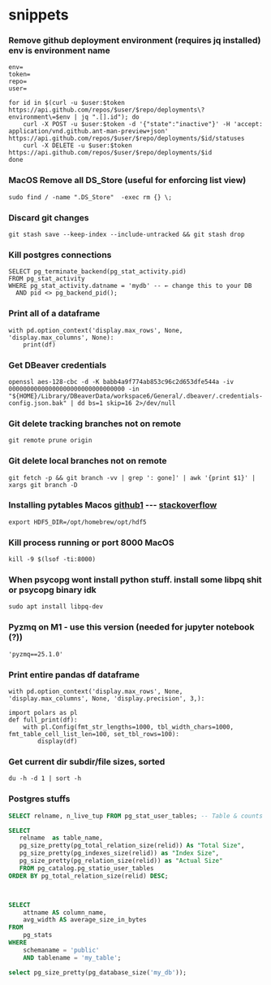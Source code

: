 # snippets

### Remove github deployment environment (requires jq installed) env is environment name
```
env=
token=
repo=
user=

for id in $(curl -u $user:$token https://api.github.com/repos/$user/$repo/deployments\?environment\=$env | jq ".[].id"); do
    curl -X POST -u $user:$token -d '{"state":"inactive"}' -H 'accept: application/vnd.github.ant-man-preview+json' https://api.github.com/repos/$user/$repo/deployments/$id/statuses
    curl -X DELETE -u $user:$token https://api.github.com/repos/$user/$repo/deployments/$id
done
```

### MacOS Remove all DS_Store (useful for enforcing list view)
```
sudo find / -name ".DS_Store"  -exec rm {} \;
```

### Discard git changes
```
git stash save --keep-index --include-untracked && git stash drop
```

### Kill postgres connections
```
SELECT pg_terminate_backend(pg_stat_activity.pid)
FROM pg_stat_activity
WHERE pg_stat_activity.datname = 'mydb' -- ← change this to your DB
  AND pid <> pg_backend_pid();
```

### Print all of a dataframe
```
with pd.option_context('display.max_rows', None, 'display.max_columns', None):
    print(df)
```

### Get DBeaver credentials
```
openssl aes-128-cbc -d -K babb4a9f774ab853c96c2d653dfe544a -iv 00000000000000000000000000000000 -in "${HOME}/Library/DBeaverData/workspace6/General/.dbeaver/.credentials-config.json.bak" | dd bs=1 skip=16 2>/dev/null
```


### Git delete tracking branches not on remote
```
git remote prune origin
```

### Git delete local branches not on remote
```
git fetch -p && git branch -vv | grep ': gone]' | awk '{print $1}' | xargs git branch -D
```

### Installing pytables Macos [github1](https://github.com/freqtrade/freqtrade/issues/4162#issuecomment-890377818) --- [stackoverflow](https://stackoverflow.com/questions/73029883/could-not-find-hdf5-installation-for-pytables-on-m1-mac)

```
export HDF5_DIR=/opt/homebrew/opt/hdf5
```

### Kill process running or port 8000 MacOS
```
kill -9 $(lsof -ti:8000)
```

### When psycopg wont install python stuff. install some libpq shit or psycopg binary idk
```
sudo apt install libpq-dev
```

### Pyzmq on M1 - use this version (needed for jupyter notebook (?))
```
'pyzmq==25.1.0'
```

### Print entire pandas df dataframe
```
with pd.option_context('display.max_rows', None, 'display.max_columns', None, 'display.precision', 3,):
```

```
import polars as pl
def full_print(df):
    with pl.Config(fmt_str_lengths=1000, tbl_width_chars=1000, fmt_table_cell_list_len=100, set_tbl_rows=100):
        display(df)
```

### Get current dir subdir/file sizes, sorted
```
du -h -d 1 | sort -h
```



### Postgres stuffs
```sql
SELECT relname, n_live_tup FROM pg_stat_user_tables; -- Table & counts

SELECT
   relname  as table_name,
   pg_size_pretty(pg_total_relation_size(relid)) As "Total Size",
   pg_size_pretty(pg_indexes_size(relid)) as "Index Size",
   pg_size_pretty(pg_relation_size(relid)) as "Actual Size"
   FROM pg_catalog.pg_statio_user_tables 
ORDER BY pg_total_relation_size(relid) DESC;



SELECT 
    attname AS column_name,
    avg_width AS average_size_in_bytes
FROM 
    pg_stats
WHERE 
    schemaname = 'public'
    AND tablename = 'my_table';

select pg_size_pretty(pg_database_size('my_db'));
```
